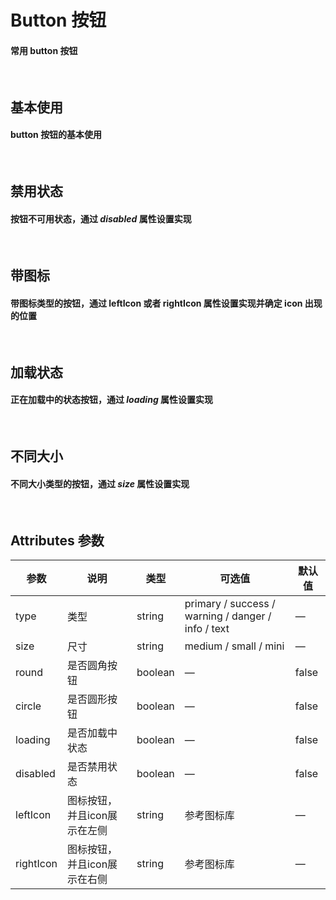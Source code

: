 <script setup>
import demo1 from './demo1.vue';
import demo2 from './demo2.vue';
import demo3 from './demo3.vue';
import demo4 from './demo4.vue';
import demo5 from './demo5.vue';
import preview from '@/components/preview.vue';
</script>

# Button 按钮

#### 常用 button 按钮

<br/>

## 基本使用

#### button 按钮的基本使用

<br/>
<div class="source">
  <demo1/>
</div>
<preview compName="button" demoName="demo1"/>


## 禁用状态

#### 按钮不可用状态，通过 _disabled_ 属性设置实现

<br/>
<div class="source">
  <demo2/>
</div>
<preview compName="button" demoName="demo2"/>


## 带图标

#### 带图标类型的按钮，通过 leftIcon 或者 rightIcon 属性设置实现并确定 icon 出现的位置
<br/>
<div class="source">
  <demo3/>
</div>
<preview compName="button" demoName="demo3"/>


## 加载状态

#### 正在加载中的状态按钮，通过 _loading_ 属性设置实现
<br/>
<div class="source">
  <demo4/>
</div>
<preview compName="button" demoName="demo4"/>


## 不同大小

#### 不同大小类型的按钮，通过 _size_ 属性设置实现
<br/>
<div class="source">
  <demo5/>
</div>
<preview compName="button" demoName="demo5"/>

## Attributes 参数
| 参数      | 说明    | 类型      | 可选值       | 默认值   |
|---------- |-------- |---------- |-------------  |-------- |
| type     | 类型   | string    |   primary / success / warning / danger / info / text |     —    |
| size     | 尺寸   | string  |   medium / small / mini            |    —     |
| round     | 是否圆角按钮   | boolean    | — | false   |
| circle     | 是否圆形按钮   | boolean    | — | false   |
| loading     | 是否加载中状态   | boolean    | — | false   |
| disabled  | 是否禁用状态    | boolean   | —   | false   |
| leftIcon  | 图标按钮，并且icon展示在左侧 | string   | 参考图标库 |  —  |
| rightIcon  | 图标按钮，并且icon展示在右侧 | string   |  参考图标库  |  —  |

<br/>
